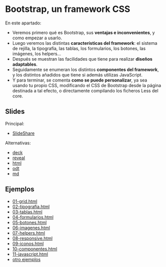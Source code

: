 # Bootstrap, un framework CSS

En este apartado:

- Veremos primero qué es Bootstrap, sus **ventajas e inconvenientes**, y como empezar a usarlo.
- Luego veremos las distintas **características del framework**: el sistema de rejilla, la tipografía, las tablas, los formularios, los botones, las imágenes, los helpers...
- Después se muestran las facilidades que tiene para realizar **diseños adaptables**.
- Seguidamente se enumeran los distintos **componentes del framework**, y los distintos añadidos que tiene si además utilizas JavaScript.
- Y para terminar, se comenta **como se puede personalizar**, ya sea usando tu propio CSS, modificando el CSS de Bootstrap desde la página destinada a tal efecto, o directamente compilando los ficheros Less del core.

## Slides

Principal:

- [SlideShare](http://www.slideshare.net/asanzdiego/bootstrap-un-framework-css)

Alternativas:

- [deck](http://asanzdiego.github.io/curso-interfaces-web-2016/05-bootstrap/slides/export/bootstrap-deck-slides.html)
- [reveal](http://asanzdiego.github.io/curso-interfaces-web-2016/05-bootstrap/slides/export/bootstrap-reveal-slides.html)
- [html](http://asanzdiego.github.io/curso-interfaces-web-2016/05-bootstrap/slides/export/bootstrap.html)
- [odt](http://asanzdiego.github.io/curso-interfaces-web-2016/05-bootstrap/slides/export/bootstrap.odt)
- [md](http://asanzdiego.github.io/curso-interfaces-web-2016/05-bootstrap/slides/md/bootstrap.md)

## Ejemplos

- [01-grid.html](http://asanzdiego.github.io/curso-interfaces-web-2016/05-bootstrap/src/test/01-grid.html)
- [02-tipografia.html](http://asanzdiego.github.io/curso-interfaces-web-2016/05-bootstrap/src/test/02-tipografia.html)
- [03-tablas.html](http://asanzdiego.github.io/curso-interfaces-web-2016/05-bootstrap/src/test/03-tablas.html)
- [04-formularios.html](http://asanzdiego.github.io/curso-interfaces-web-2016/05-bootstrap/src/test/04-formularios.html)
- [05-botones.html](http://asanzdiego.github.io/curso-interfaces-web-2016/05-bootstrap/src/test/05-botones.html)
- [06-imagenes.html](http://asanzdiego.github.io/curso-interfaces-web-2016/05-bootstrap/src/test/06-imagenes.html)
- [07-helpers.html](http://asanzdiego.github.io/curso-interfaces-web-2016/05-bootstrap/src/test/07-helpers.html)
- [08-responsive.html](http://asanzdiego.github.io/curso-interfaces-web-2016/05-bootstrap/src/test/08-responsive.html)
- [09-iconos.html](http://asanzdiego.github.io/curso-interfaces-web-2016/05-bootstrap/src/test/09-iconos.html)
- [10-componentes.html](http://asanzdiego.github.io/curso-interfaces-web-2016/05-bootstrap/src/test/10-componentes.html)
- [11-javascript.html](http://asanzdiego.github.io/curso-interfaces-web-2016/05-bootstrap/src/test/11-javascript.html)
- [otro ejemplos](http://asanzdiego.github.io/curso-interfaces-web-2016/05-bootstrap/src/test/examples/index.html)

